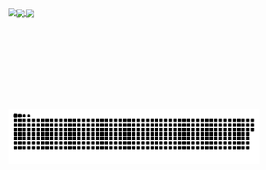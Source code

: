 <a href="#">
  <img height=200 align="center" src="https://my-stats-43gk.vercel.app/api?username=SalmaMohammedHamedMustafa&show_icons=true&theme=radical&hide=contribs,issues&show=discussions_answered&rank_icon=github&include_all_commits=true&card_width=150" />
</a>
<a href="#">
  <img height=200 align="center" src="https://my-stats-43gk.vercel.app/api/top-langs/?username=SalmaMohammedHamedMustafa&hide=html,scss,css&langs_count=8&layout=compact&theme=radical&card_width=150" />
</a>

<img align="left" height=202 src="https://github-readme-streak-stats-git-main-davids-projects-ad77adcc.vercel.app/?user=SalmaMohammedHamedMustafa&theme=radical"/>




<a href=#><img src="contributions.svg"></a>
